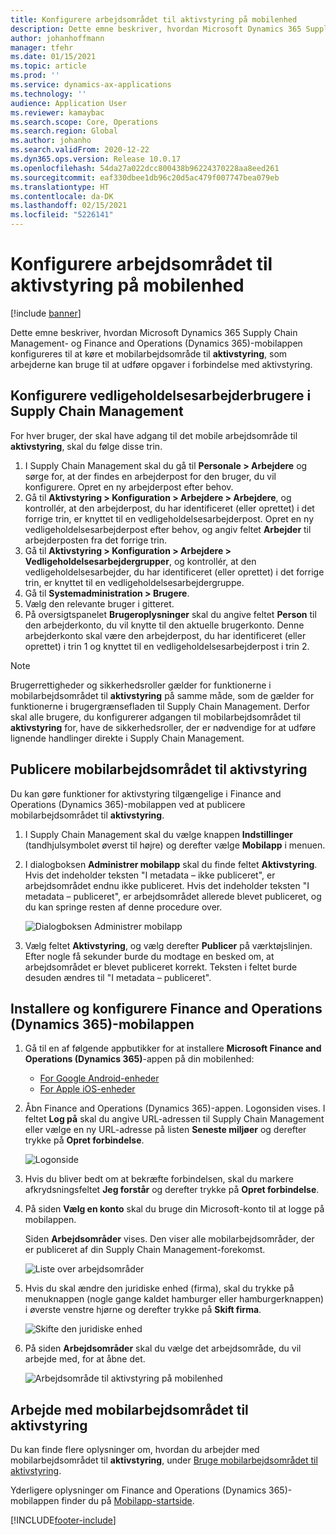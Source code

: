 ```yaml
---
title: Konfigurere arbejdsområdet til aktivstyring på mobilenhed
description: Dette emne beskriver, hvordan Microsoft Dynamics 365 Supply Chain Management- og Finance and Operations (Dynamics 365)-mobilappen konfigureres til at køre et mobilarbejdsområde til aktivstyring, som arbejderne kan bruge til at udføre opgaver i forbindelse med aktivstyring.
author: johanhoffmann
manager: tfehr
ms.date: 01/15/2021
ms.topic: article
ms.prod: ''
ms.service: dynamics-ax-applications
ms.technology: ''
audience: Application User
ms.reviewer: kamaybac
ms.search.scope: Core, Operations
ms.search.region: Global
ms.author: johanho
ms.search.validFrom: 2020-12-22
ms.dyn365.ops.version: Release 10.0.17
ms.openlocfilehash: 54da27a022dcc800438b96224370228aa8eed261
ms.sourcegitcommit: eaf330dbee1db96c20d5ac479f007747bea079eb
ms.translationtype: HT
ms.contentlocale: da-DK
ms.lasthandoff: 02/15/2021
ms.locfileid: "5226141"
---
```

# <a name="set-up-the-asset-management-mobile-workspace"></a>Konfigurere arbejdsområdet til aktivstyring på mobilenhed

[!include [banner](../includes/banner.md)]

Dette emne beskriver, hvordan Microsoft Dynamics 365 Supply Chain Management- og Finance and Operations (Dynamics 365)-mobilappen konfigureres til at køre et mobilarbejdsområde til **aktivstyring**, som arbejderne kan bruge til at udføre opgaver i forbindelse med aktivstyring.

## <a name="set-up-maintenance-worker-users-in-supply-chain-management"></a>Konfigurere vedligeholdelsesarbejderbrugere i Supply Chain Management

For hver bruger, der skal have adgang til det mobile arbejdsområde til **aktivstyring**, skal du følge disse trin.

1. I Supply Chain Management skal du gå til **Personale \> Arbejdere** og sørge for, at der findes en arbejderpost for den bruger, du vil konfigurere. Opret en ny arbejderpost efter behov.
1. Gå til **Aktivstyring \> Konfiguration \> Arbejdere \> Arbejdere**, og kontrollér, at den arbejderpost, du har identificeret (eller oprettet) i det forrige trin, er knyttet til en vedligeholdelsesarbejderpost. Opret en ny vedligeholdelsesarbejderpost efter behov, og angiv feltet **Arbejder** til arbejderposten fra det forrige trin.
1. Gå til **Aktivstyring \> Konfiguration \> Arbejdere \> Vedligeholdelsesarbejdergrupper**, og kontrollér, at den vedligeholdelsesarbejder, du har identificeret (eller oprettet) i det forrige trin, er knyttet til en vedligeholdelsesarbejdergruppe.
1. Gå til **Systemadministration \> Brugere**.
1. Vælg den relevante bruger i gitteret.
1. På oversigtspanelet **Brugeroplysninger** skal du angive feltet **Person** til den arbejderkonto, du vil knytte til den aktuelle brugerkonto. Denne arbejderkonto skal være den arbejderpost, du har identificeret (eller oprettet) i trin 1 og knyttet til en vedligeholdelsesarbejderpost i trin 2.

> [!NOTE]
> Brugerrettigheder og sikkerhedsroller gælder for funktionerne i mobilarbejdsområdet til **aktivstyring** på samme måde, som de gælder for funktionerne i brugergrænsefladen til Supply Chain Management. Derfor skal alle brugere, du konfigurerer adgangen til mobilarbejdsområdet til **aktivstyring** for, have de sikkerhedsroller, der er nødvendige for at udføre lignende handlinger direkte i Supply Chain Management.

## <a name="publish-the-asset-management-mobile-workspace"></a>Publicere mobilarbejdsområdet til aktivstyring

Du kan gøre funktioner for aktivstyring tilgængelige i Finance and Operations (Dynamics 365)-mobilappen ved at publicere mobilarbejdsområdet til **aktivstyring**.

1. I Supply Chain Management skal du vælge knappen **Indstillinger** (tandhjulsymbolet øverst til højre) og derefter vælge **Mobilapp** i menuen.
1. I dialogboksen **Administrer mobilapp** skal du finde feltet **Aktivstyring**. Hvis det indeholder teksten "I metadata – ikke publiceret", er arbejdsområdet endnu ikke publiceret. Hvis det indeholder teksten "I metadata – publiceret", er arbejdsområdet allerede blevet publiceret, og du kan springe resten af denne procedure over.

    ![Dialogboksen Administrer mobilapp](media/mobile-workspaces.png "Dialogboksen Administrer mobilapp")

1. Vælg feltet **Aktivstyring**, og vælg derefter **Publicer** på værktøjslinjen. Efter nogle få sekunder burde du modtage en besked om, at arbejdsområdet er blevet publiceret korrekt. Teksten i feltet burde desuden ændres til "I metadata – publiceret".

## <a name="install-and-set-up-the-finance-and-operations-dynamics-365-mobile-app"></a>Installere og konfigurere Finance and Operations (Dynamics 365)-mobilappen

1. Gå til en af følgende appbutikker for at installere **Microsoft Finance and Operations (Dynamics 365)**-appen på din mobilenhed:

    - [For Google Android-enheder](https://go.microsoft.com/fwlink/?linkid=850662)
    - [For Apple iOS-enheder](https://go.microsoft.com/fwlink/?linkid=850663)

1. Åbn Finance and Operations (Dynamics 365)-appen. Logonsiden vises. I feltet **Log på** skal du angive URL-adressen til Supply Chain Management eller vælge en ny URL-adresse på listen **Seneste miljøer** og derefter trykke på **Opret forbindelse**.

    ![Logonside](media/mobile-app-sign-in.png "Logonside")

1. Hvis du bliver bedt om at bekræfte forbindelsen, skal du markere afkrydsningsfeltet **Jeg forstår** og derefter trykke på **Opret forbindelse**.
1. På siden **Vælg en konto** skal du bruge din Microsoft-konto til at logge på mobilappen.

    Siden **Arbejdsområder** vises. Den viser alle mobilarbejdsområder, der er publiceret af din Supply Chain Management-forekomst.

    ![Liste over arbejdsområder](media/mobile-app-workspaces.png "Liste over arbejdsområder")

1. Hvis du skal ændre den juridiske enhed (firma), skal du trykke på menuknappen (nogle gange kaldet hamburger eller hamburgerknappen) i øverste venstre hjørne og derefter trykke på **Skift firma**.

    ![Skifte den juridiske enhed](media/mobile-app-change-comp.png "Skifte den juridiske enhed")

1. På siden **Arbejdsområder** skal du vælge det arbejdsområde, du vil arbejde med, for at åbne det.

    ![Arbejdsområde til aktivstyring på mobilenhed](media/mobile-app-asset-workspace.png "Arbejdsområde til aktivstyring på mobilenhed")

## <a name="work-with-the-asset-management-mobile-workspace"></a>Arbejde med mobilarbejdsområdet til aktivstyring

Du kan finde flere oplysninger om, hvordan du arbejder med mobilarbejdsområdet til **aktivstyring**, under [Bruge mobilarbejdsområdet til aktivstyring](asset-management-mobile-workspace.md).

Yderligere oplysninger om Finance and Operations (Dynamics 365)-mobilappen finder du på [Mobilapp-startside](../../fin-ops-core/dev-itpro/mobile-apps/Mobile-app-home-page.md).


[!INCLUDE[footer-include](../../includes/footer-banner.md)]